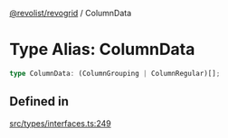 [@revolist/revogrid](README.md) / ColumnData

# Type Alias: ColumnData

```ts
type ColumnData: (ColumnGrouping | ColumnRegular)[];
```

## Defined in

[src/types/interfaces.ts:249](https://github.com/revolist/revogrid/blob/2ea7abe619348281bd56e0a8ea657ffef9c19154/src/types/interfaces.ts#L249)
